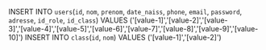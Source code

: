 INSERT INTO `users`(`id`, `nom`, `prenom`, `date_naiss`, `phone`, `email`, `password`, `adresse`, `id_role`, `id_class`) VALUES ('[value-1]','[value-2]','[value-3]','[value-4]','[value-5]','[value-6]','[value-7]','[value-8]','[value-9]','[value-10]')
INSERT INTO `class`(`id`, `nom`) VALUES ('[value-1]','[value-2]')
